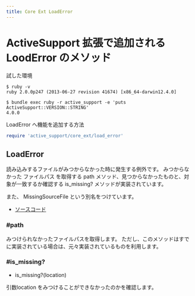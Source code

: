 ```yaml
---
title: Core Ext LoadError
---
```

ActiveSupport 拡張で追加される LoodError のメソッド
================================================================================


試した環境

```
$ ruby -v
ruby 2.0.0p247 (2013-06-27 revision 41674) [x86_64-darwin12.4.0]
```

```
$ bundle exec ruby -r active_support -e 'puts ActiveSupport::VERSION::STRING'
4.0.0
```

LoadError へ機能を追加する方法

```ruby
require 'active_support/core_ext/load_error'
```

LoadError
--------------------------------------------------------------------------------

読み込みするファイルがみつからなかった時に発生する例外です。
みつからなかった ファイルパス を取得する path メソッド、見つからなかったものと、対象が一致するか確認する is_missing? メソッドが実装されています。

また、 MissingSourceFile という別名をつけています。

* [ソースコード](https://github.com/rails/rails/blob/v4.0.0/activesupport/lib/active_support/core_ext/load_error.rb)

### #path

みつけられなかったファイルパスを取得します。
ただし、このメソッドはすでに実装されている場合は、元々実装されているものを利用します。

### #is_missing?

* is_missing?(location)

引数location をみつけることができなかったのかを確認します。
